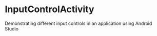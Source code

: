 # InputControlActivity
Demonstrating different input controls in an application using Android Studio
